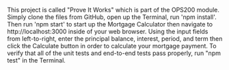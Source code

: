 This project is called "Prove It Works" which is part of the OPS200 module. Simply clone the files from GitHub, open up the Terminal, run 'npm install'. Then run 'npm start' to start up the Mortgage Calculator then navigate to http://localhost:3000 inside of your web browser. Using the input fields from left-to-right, enter the principal balance, interest, period, and term then click the Calculate button in order to calculate your mortgage payment. To verify that all of the unit tests and end-to-end tests pass properly, run "npm test" in the Terminal.